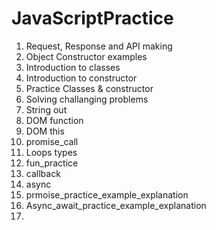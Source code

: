 # JavaScriptPractice

1. Request, Response and API making
2. Object Constructor examples
3. Introduction to classes
4. Introduction to constructor
5. Practice Classes & constructor
6. Solving challanging problems
7. String out
8. DOM function
9. DOM this
10. promise_call
11. Loops types
12. fun_practice
13. callback
14. async
15. prmoise_practice_example_explanation
16. Async_await_practice_example_explanation
17. 